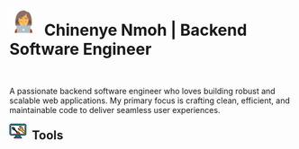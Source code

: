 <h1 style=" margin-top: 0px; padding-bottom: 30px;">
    <img src="image-1.png" alt="Image 1" height="50" width="50" style="margin-right: 5px; margin-bottom: 0px; margin-top: 10px;">
    Chinenye Nmoh | Backend Software Engineer
</h1>


<p>A passionate backend software engineer who loves building robust and scalable web applications. My primary focus is crafting clean, efficient, and maintainable code to deliver seamless user experiences.</p>

<h2 style=" margin-top: 0px;">
    <img src="image-2.png" alt="Image 2" height="30" width="30" style="margin-right: 5px; margin-bottom: 0px;">
    Tools
</h2>
